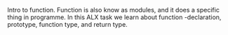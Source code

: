 Intro to function.
Function is also know as modules, and it does a specific thing in programme.
In this ALX task we learn about function -declaration, prototype, function type, and return type.

